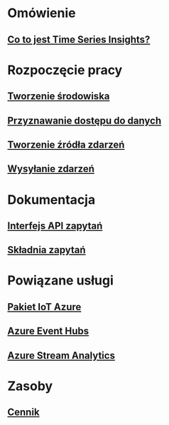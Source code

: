 # Omówienie
## [Co to jest Time Series Insights?](time-series-insights-overview.md)

# Rozpoczęcie pracy
## [Tworzenie środowiska](time-series-insights-get-started.md)
## [Przyznawanie dostępu do danych](time-series-insights-data-access.md)
## [Tworzenie źródła zdarzeń](time-series-insights-add-event-source.md)
## [Wysyłanie zdarzeń](time-series-insights-send-events.md)

# Dokumentacja
## [Interfejs API zapytań](/rest/api/time-series-insights/time-series-insights-reference-queryapi)
## [Składnia zapytań](/rest/api/time-series-insights/time-series-insights-reference-query-syntax)

# Powiązane usługi
## [Pakiet IoT Azure](/azure/iot-suite/)
## [Azure Event Hubs](/azure/event-hubs/)
## [Azure Stream Analytics](/azure/stream-analytics/)

# Zasoby
## [Cennik](https://azure.microsoft.com/pricing/details/time-series-insights/)

